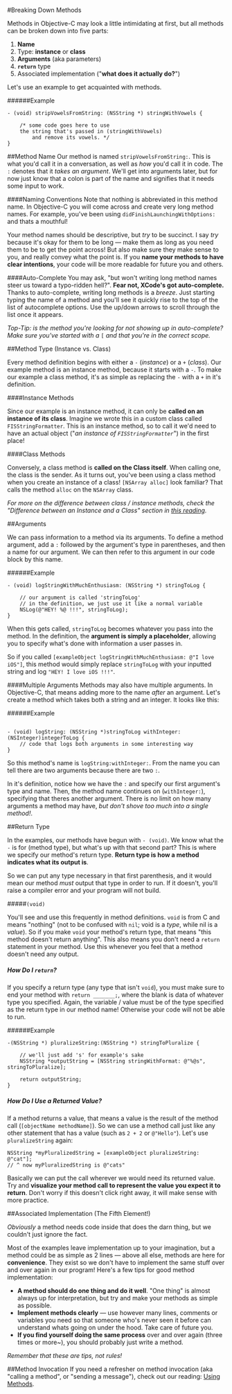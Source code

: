 #Breaking Down Methods

Methods in Objective-C may look a little intimidating at first, but all methods can be broken down into five parts:

1. **Name**
2. Type: **instance** or **class**
3. **Arguments** (aka parameters)
4. **`return`** type 
5. Associated implementation ("**what does it actually do?**")

Let's use an example to get acquainted with methods.

######Example
```objc
- (void) stripVowelsFromString: (NSString *) stringWithVowels {
	
	/* some code goes here to use 
	the string that's passed in (stringWithVowels)
		and remove its vowels. */
}
```
##Method Name
Our method is named `stripVowelsFromString:`. This is what you'd call it in a conversation, as well as *how* you'd call it in code. The `:` denotes that it *takes an argument*. We'll get into arguments later, but for now just know that a colon is part of the name and signifies that it needs some input to work.

####Naming Conventions
Note that nothing is abbreviated in this method name. In Objective-C you will come across and create very long method names. For example, you've been using `didFinishLaunchingWithOptions:` and thats a mouthful!

Your method names should be descriptive, but *try* to be succinct. I say *try* because it's okay for them to be long — make them as long as you need them to be to get the point across! But also make sure they make sense to you, and really convey what the point is. If you **name your methods to have clear intentions**, your code will be more readable for future you and others. 

####Auto-Complete
You may ask, "but won't writing long method names steer us toward a typo-ridden hell?". **Fear not, XCode's got auto-complete.** Thanks to auto-complete, writing long methods is a *breeze*. Just starting typing the name of a method and you'll see it quickly rise to the top of the list of autocomplete options. Use the up/down arrows to scroll through the list once it appears.

*Top-Tip: is the method you're looking for not showing up in auto-complete? Make sure you've started with a* `[` *and that you're in the correct scope.*

##Method Type (Instance vs. Class)

Every method definition begins with either a `-` (*instance*) or a `+` (*class*). Our example method is an instance method, because it starts with a `-`. To make our example a class method, it's as simple as replacing the `-` with a  `+` in it's definition.

####Instance Methods

Since our example is an instance method, it can only be **called on an instance of its class**. Imagine we wrote this in a custom class called `FISStringFormatter`. This is an instance method, so to call it we'd need to have an actual object ("*an instance of `FISStringFormatter`*") in the first place! 

####Class Methods

Conversely, a class method is **called on the Class itself**. When calling one, the class is the sender. As it turns out, you've been using a class method when you create an instance of a class! `[NSArray alloc]` look familiar? That calls the method `alloc` on the `NSArray` class.

*For more on the difference between class / instance methods, check the "Difference between an Instance and a Class" section in [this reading](https://learn.co/lessons/621).*

##Arguments

We can pass information to a method via its arguments. To define a method argument, add a `:` followed by the argument's type in parentheses, and then a name for our argument. We can then refer to this argument in our code block by this name.

######Example
```objc
- (void) logStringWithMuchEnthusiasm: (NSString *) stringToLog {
	
	// our argument is called 'stringToLog'
	// in the definition, we just use it like a normal variable
	NSLog(@"HEY! %@ !!!", stringToLog);
}
```
When this gets called, `stringToLog` becomes whatever you pass into  the method. In the definition, the **argument is simply a placeholder**, allowing you to specify what's done with information a user passes in. 

So if you called `[exampleObject logStringWithMuchEnthusiasm: @"I love iOS"]`, this method would simply replace `stringToLog` with your inputted string and log `"HEY! I love iOS !!!"`. 

####Multiple Arguments
Methods may also have multiple arguments. In Objective-C, that means adding more to the name *after* an argument. Let's create a method which takes both a string and an integer. It looks like this: 

######Example
```objc

- (void) logString: (NSString *)stringToLog withInteger: (NSInteger)integerToLog {
	// code that logs both arguments in some interesting way
}
```
So this method's name is `logString:withInteger:`. From the name you can tell there are two arguments because there are two `:`. 

In it's definition, notice how we have the `:` and specify our first argument's type and name. Then, the method name continues on (`withInteger:`), specifying that theres another argument. There is no limit on how many arguments a method may have, *but don't shove too much into a single method!*.

##Return Type

In the examples, our methods have begun with `- (void)`. We know what the `-` is for (method type), but what's up with that second part? This is where we specify our method's return type. **Return type is how a method indicates what its output is**. 

So we can put any type necessary in that first parenthesis, and it would mean our method *must* output that type in order to run. If it doesn't, you'll raise a compiler error and your program will not build. 

#####`(void)`

You'll see and use this frequently in method definitions. `void` is from C and means "nothing" (not to be confused with `nil`; void is a *type*, while nil is a *value*). So if you make `void` your method's return type, that means "this method doesn't return anything". This also means you don't need a `return` statement in your method. Use this whenever you feel that a method doesn't need any output. 

##### How Do I `return`?

If you specify a return type (any type that isn't `void`), you must make sure to end your method with `return _______;`, where the blank is data of whatever type you specified. Again, the variable / value must be of the type specified as the return type in our method name! Otherwise your code will not be able to run.

######Example
```objc
-(NSString *) pluralizeString:(NSString *) stringToPluralize {
	
	// we'll just add 's' for example's sake
	NSString *outputString = [NSString stringWithFormat: @"%@s", stringToPluralize]; 

	return outputString;
}
```
##### How Do I Use a Returned Value?
If a method returns a value, that means a value is the result of the method call (`[objectName methodName]`). So we can use a method call just like any other statement that has a value (such as `2 + 2` or `@"Hello"`). Let's use `pluralizeString` again:

````objc
NSString *myPluralizedString = [exampleObject pluralizeString: @"cat"];
// ^ now myPluralizedString is @"cats"
````
Basically we can put the call wherever we would need its returned value. Try and **visualize your method call to represent the value you expect it to return**. Don't worry if this doesn't click right away, it will make sense with more practice.

##Associated Implementation (The Fifth Element!)

*Obviously* a method needs code inside that does the darn thing, but we couldn't just ignore the fact.

Most of the examples leave implementation up to your imagination, but a method could be as simple as 2 lines — above all else, methods are here for **convenience**. They exist so we don't have to implement the same stuff over and over again in our program! Here's a few tips for good method implementation:

   * **A method should do one thing and do it well**. "One thing" is almost always up for interpretation, but try and make your methods as simple as possible.
   * **Implement methods clearly** — use however many lines, comments or variables you need so that someone who's never seen it before can understand whats going on under the hood. Take care of future you.
   * **If you find yourself doing the same process** over and over again (three times or more~), you should probably just write a method.

*Remember that these are tips, not rules!*

##Method Invocation
If you need a refresher on method invocation (aka "calling a method", or "sending a message"), check out our reading: [Using Methods](https://learn.co/lessons/606).

